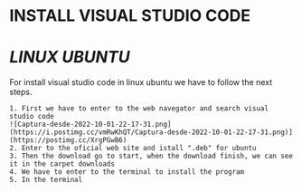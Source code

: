 # **INSTALL VISUAL STUDIO CODE**


# *LINUX UBUNTU* 


For install visual studio code in linux ubuntu we have to follow the next steps.

    1. First we have to enter to the web navegator and search visual studio code
    ![Captura-desde-2022-10-01-22-17-31.png](https://i.postimg.cc/vmRwKhQT/Captura-desde-2022-10-01-22-17-31.png)](https://postimg.cc/XrgPGwB6)
    2. Enter to the oficial web site and istall ".deb" for ubuntu  
    3. Then the download go to start, when the download finish, we can see it in the carpet downloads
    4. We have to enter to the terminal to install the program 
    5. In the terminal  
